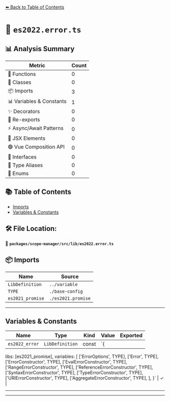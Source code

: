 [⬅️ Back to Table of Contents](../../../../index.md)

# 📄 `es2022.error.ts`

## 📊 Analysis Summary

| Metric | Count |
|--------|-------|
| 🔧 Functions | 0 |
| 🧱 Classes | 0 |
| 📦 Imports | 3 |
| 📊 Variables & Constants | 1 |
| ✨ Decorators | 0 |
| 🔄 Re-exports | 0 |
| ⚡ Async/Await Patterns | 0 |
| 💠 JSX Elements | 0 |
| 🟢 Vue Composition API | 0 |
| 📐 Interfaces | 0 |
| 📑 Type Aliases | 0 |
| 🎯 Enums | 0 |

## 📚 Table of Contents

- [Imports](#imports)
- [Variables & Constants](#variables-constants)

## 🛠️ File Location:
📂 **`packages/scope-manager/src/lib/es2022.error.ts`**

## 📦 Imports

| Name | Source |
|------|--------|
| `LibDefinition` | `../variable` |
| `TYPE` | `./base-config` |
| `es2021_promise` | `./es2021.promise` |


---

## Variables & Constants

| Name | Type | Kind | Value | Exported |
|------|------|------|-------|----------|
| `es2022_error` | `LibDefinition` | const | `{
  libs: [es2021_promise],
  variables: [
    ['ErrorOptions', TYPE],
    ['Error', TYPE],
    ['ErrorConstructor', TYPE],
    ['EvalErrorConstructor', TYPE],
    ['RangeErrorConstructor', TYPE],
    ['ReferenceErrorConstructor', TYPE],
    ['SyntaxErrorConstructor', TYPE],
    ['TypeErrorConstructor', TYPE],
    ['URIErrorConstructor', TYPE],
    ['AggregateErrorConstructor', TYPE],
  ],
}` | ✓ |


---


---
